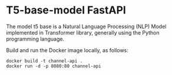 # T5-base-model FastAPI

The model t5 base is a Natural Language Processing (NLP) Model implemented in Transformer library, generally using the Python programming language. 

Build and run the Docker image locally, as follows:

```
docker build -t channel-api .
docker run -d -p 8080:80 channel-api
```